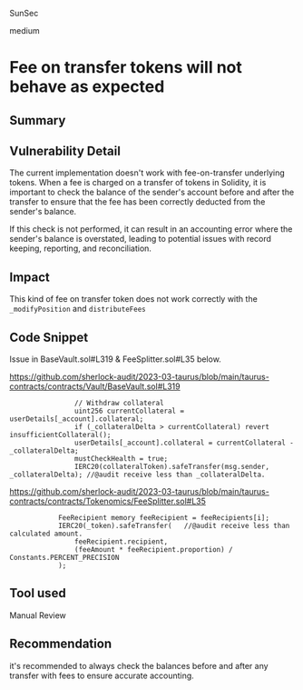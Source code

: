 SunSec

medium

# Fee on transfer tokens will not behave as expected

## Summary

## Vulnerability Detail
The current implementation doesn't work with fee-on-transfer underlying tokens.
When a fee is charged on a transfer of tokens in Solidity, it is important to check the balance of the sender's account before and after the transfer to ensure that the fee has been correctly deducted from the sender's balance.

If this check is not performed, it can result in an accounting error where the sender's balance is overstated, leading to potential issues with record keeping, reporting, and reconciliation.
## Impact
This kind of fee on transfer token does not work correctly with the `_modifyPosition` and `distributeFees`

## Code Snippet
Issue in BaseVault.sol#L319 & FeeSplitter.sol#L35 below.

https://github.com/sherlock-audit/2023-03-taurus/blob/main/taurus-contracts/contracts/Vault/BaseVault.sol#L319
```solidity
                // Withdraw collateral
                uint256 currentCollateral = userDetails[_account].collateral;
                if (_collateralDelta > currentCollateral) revert insufficientCollateral();
                userDetails[_account].collateral = currentCollateral - _collateralDelta;
                mustCheckHealth = true;
                IERC20(collateralToken).safeTransfer(msg.sender, _collateralDelta); //@audit receive less than _collateralDelta.
```
https://github.com/sherlock-audit/2023-03-taurus/blob/main/taurus-contracts/contracts/Tokenomics/FeeSplitter.sol#L35
```solidity
            FeeRecipient memory feeRecipient = feeRecipients[i];
            IERC20(_token).safeTransfer(   //@audit receive less than calculated amount.
                feeRecipient.recipient,
                (feeAmount * feeRecipient.proportion) / Constants.PERCENT_PRECISION
            );
```
## Tool used

Manual Review

## Recommendation
it's recommended to always check the balances before and after any transfer with fees to ensure accurate accounting.
